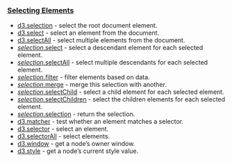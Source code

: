 ### [Selecting Elements](https://github.com/d3/d3-selection/blob/v3.0.0/README.md#selecting-elements)

- [d3.selection](https://github.com/d3/d3-selection/blob/v3.0.0/README.md#selection) - select the root document element.
- [d3.select](https://github.com/d3/d3-selection/blob/v3.0.0/README.md#select) - select an element from the document.
- [d3.selectAll](https://github.com/d3/d3-selection/blob/v3.0.0/README.md#selectAll) - select multiple elements from the document.
- [_selection_.select](https://github.com/d3/d3-selection/blob/v3.0.0/README.md#selection_select) - select a descendant element for each selected element.
- [_selection_.selectAll](https://github.com/d3/d3-selection/blob/v3.0.0/README.md#selection_selectAll) - select multiple descendants for each selected element.
- [_selection_.filter](https://github.com/d3/d3-selection/blob/v3.0.0/README.md#selection_filter) - filter elements based on data.
- [_selection_.merge](https://github.com/d3/d3-selection/blob/v3.0.0/README.md#selection_merge) - merge this selection with another.
- [_selection_.selectChild](https://github.com/d3/d3-selection/blob/v3.0.0/README.md#selection_selectChild) - select a child element for each selected element.
- [_selection_.selectChildren](https://github.com/d3/d3-selection/blob/v3.0.0/README.md#selection_selectChildren) - select the children elements for each selected element.
- [_selection_.selection](https://github.com/d3/d3-selection/blob/v3.0.0/README.md#selection_selection) - return the selection.
- [d3.matcher](https://github.com/d3/d3-selection/blob/v3.0.0/README.md#matcher) - test whether an element matches a selector.
- [d3.selector](https://github.com/d3/d3-selection/blob/v3.0.0/README.md#selector) - select an element.
- [d3.selectorAll](https://github.com/d3/d3-selection/blob/v3.0.0/README.md#selectorAll) - select elements.
- [d3.window](https://github.com/d3/d3-selection/blob/v3.0.0/README.md#window) - get a node’s owner window.
- [d3.style](https://github.com/d3/d3-selection/blob/v3.0.0/README.md#style) - get a node’s current style value.
